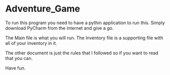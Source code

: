 # Adventure_Game

To run this program you need to have a pythin application to run this. Simply download PyCharm from the internet and give a go. 

The Main file is what you will run. The Inventory file is a supporting file with all of your inventory in it. 

The other document is just the rules that I followed so if you want to read that you can.

Have fun.
